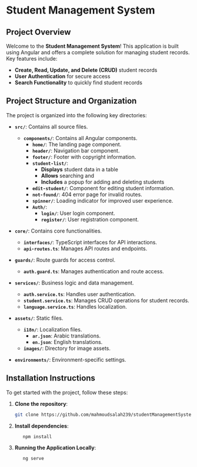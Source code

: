 # **Student Management System**

## **Project Overview**

Welcome to the **Student Management System**! This application is built using Angular and offers a complete solution for managing student records. Key features include:

- **Create, Read, Update, and Delete (CRUD)** student records
- **User Authentication** for secure access
- **Search Functionality** to quickly find student records

## **Project Structure and Organization**

The project is organized into the following key directories:

- **`src/`**: Contains all source files. 

  - **`components/`**: Contains all Angular components.
    - **`home/`**: The landing page component.
    - **`header/`**: Navigation bar component.
    - **`footer/`**: Footer with copyright information.
    - **`student-list/`**:
      - **Displays** student data in a table
      - **Allows** searching and
      - **Includes** a popup for adding and deleting students
    - **`edit-student/`**: Component for editing student information.
    - **`not-found/`**: 404 error page for invalid routes.
    - **`spinner/`**: Loading indicator for improved user experience.
    - **`Auth/`**:
      - **`login/`**: User login component.
      - **`register/`**: User registration component.

- **`core/`**: Contains core functionalities.

  - **`interfaces/`**: TypeScript interfaces for API interactions.
  - **`api-routes.ts`**: Manages API routes and endpoints.

- **`guards/`**: Route guards for access control.

  - **`auth.guard.ts`**: Manages authentication and route access.

- **`services/`**: Business logic and data management.

  - **`auth.service.ts`**: Handles user authentication.
  - **`student.service.ts`**: Manages CRUD operations for student records.
  - **`language.service.ts`**: Handles localization.

- **`assets/`**: Static files.

  - **`i18n/`**: Localization files.
    - **`ar.json`**: Arabic translations.
    - **`en.json`**: English translations.
  - **`images/`**: Directory for image assets.

- **`environments/`**: Environment-specific settings.

## **Installation Instructions**

To get started with the project, follow these steps:

1. **Clone the repository**:

   ```bash
   git clone https://github.com/mahmoudsalah239/studentManagementSystem.git

   ```

2. **Install dependencies**:
   ```bash
      npm install

   ```
3. **Running the Application Locally**:
   ```bash
      ng serve
   ```
